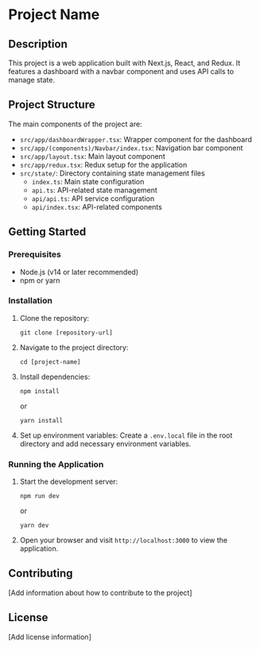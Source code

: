 # Project Name

## Description
This project is a web application built with Next.js, React, and Redux. It features a dashboard with a navbar component and uses API calls to manage state.

## Project Structure
The main components of the project are:

- `src/app/dashboardWrapper.tsx`: Wrapper component for the dashboard
- `src/app/(components)/Navbar/index.tsx`: Navigation bar component
- `src/app/layout.tsx`: Main layout component
- `src/app/redux.tsx`: Redux setup for the application
- `src/state/`: Directory containing state management files
  - `index.ts`: Main state configuration
  - `api.ts`: API-related state management
  - `api/api.ts`: API service configuration
  - `api/index.tsx`: API-related components

## Getting Started

### Prerequisites
- Node.js (v14 or later recommended)
- npm or yarn

### Installation
1. Clone the repository:
   ```
   git clone [repository-url]
   ```

2. Navigate to the project directory:
   ```
   cd [project-name]
   ```

3. Install dependencies:
   ```
   npm install
   ```
   or
   ```
   yarn install
   ```

4. Set up environment variables:
   Create a `.env.local` file in the root directory and add necessary environment variables.

### Running the Application
1. Start the development server:
   ```
   npm run dev
   ```
   or
   ```
   yarn dev
   ```

2. Open your browser and visit `http://localhost:3000` to view the application.

## Contributing
[Add information about how to contribute to the project]

## License
[Add license information]
